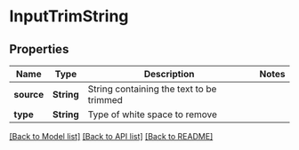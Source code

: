 # InputTrimString

## Properties
Name | Type | Description | Notes
------------ | ------------- | ------------- | -------------
**source** | **String** | String containing the text to be trimmed | 
**type** | **String** | Type of white space to remove | 

[[Back to Model list]](../README.md#documentation-for-models) [[Back to API list]](../README.md#documentation-for-api-endpoints) [[Back to README]](../README.md)


